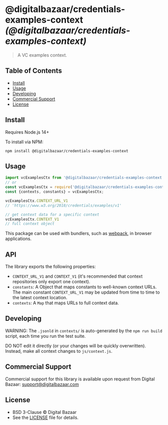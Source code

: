 # @digitalbazaar/credentials-examples-context _(@digitalbazaar/credentials-examples-context)_

> A VC examples context.

## Table of Contents

- [Install](#install)
- [Usage](#usage)
- [Developing](#developing)
- [Commercial Support](#commercial-support)
- [License](#license)

## Install

Requires Node.js 14+

To install via NPM:

```
npm install @digitalbazaar/credentials-examples-context
```

## Usage

```js
import vcExamplesCtx from '@digitalbazaar/credentials-examples-context';
// or
const vcExamplesCtx = require('@digitalbazaar/credentials-examples-context');
const {contexts, constants} = vcExamplesCtx;

vcExamplesCtx.CONTEXT_URL_V1
// 'https://www.w3.org/2018/credentials/examples/v1'

// get context data for a specific context
vcExamplesCtx.CONTEXT_V1
// full context object
```

This package can be used with bundlers, such as [webpack][], in browser
applications.

## API

The library exports the following properties:
- `CONTEXT_URL_V1` and `CONTEXT_V1` (it's recommended that context repositories
  only export one context).
- `constants`: A Object that maps constants to well-known context URLs. The
  main constant `CONTEXT_URL_V1` may be updated from time to time to the
  latest context location.
- `contexts`: A `Map` that maps URLs to full context data.

## Developing

WARNING: The `.jsonld` in `contexts/` is auto-generated by the `npm run build`
script, each time you run the test suite.

DO NOT edit it directly (or your changes will be quickly overwritten).
Instead, make all context changes to `js/context.js`.

## Commercial Support

Commercial support for this library is available upon request from
Digital Bazaar: support@digitalbazaar.com

## License

- BSD 3-Clause © Digital Bazaar
- See the [LICENSE](./LICENSE) file for details.

[webpack]: https://webpack.js.org/

